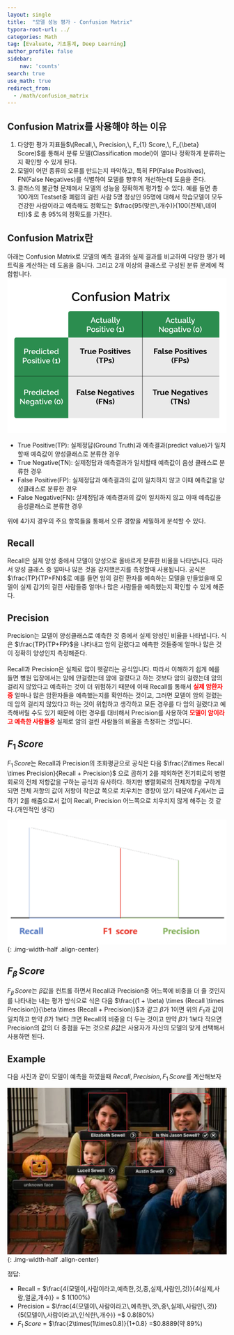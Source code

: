 ```yaml
---
layout: single
title:  "모델 성능 평가 - Confusion Matrix"
typora-root-url: ../
categories: Math
tag: [Evaluate, 기초통계, Deep Learning]
author_profile: false
sidebar:
    nav: 'counts'
search: true
use_math: true
redirect_from:
  - /math/confusion_matrix
---
```


## Confusion Matrix를 사용해야 하는 이유
1. 다양한 평가 지표들$\(Recall,\, Precision,\, F_{1} Score,\, F_{\beta} Score)$를 통해서 분류 모델(Classification model)이 얼마나 정확하게 분류하는지 확인할 수 있게 된다.
2. 모델이 어떤 종류의 오류를 만드는지 파악하고, 특히 FP(False Positives), FN(False Negatives)를 식별하여 모델를 향후의 개선하는데 도움을 준다.
3. 클래스의 불균형 문제에서 모델의 성능을 정확하게 평가할 수 있다. 예를 들면 총 100개의 Testset중 폐렴의 걸린 사람 5명 정상인 95명에 대해서 학습모델이 모두 건강한 사람이라고 예측해도 정확도는 $\frac{95(맞은\,개수)}{100(전체\,데이터)}$ 로 총 95%의 정확도를 가진다.

## Confusion Matrix란
아래는 Confusion Matrix로 모델의 예측 결과와 실제 결과를 비교하여 다양한 평가 메트릭을 계산하는 데 도움을 줍니다. 그리고 2개 이상의 클래스로 구성된 분류 문제에 적합합니다.
![confusion_matrix](/images/2023-10-22-confusion_matrix/confusion_matrix.svg)
* True Positive(TP): 실제정답(Ground Truth)과 예측결과(predict value)가 일치할때 예측값이 양성클래스로 분류한 경우
* True Negative(TN): 실제정답과 예측결과가 일치할때 예측값이 음성 클래스로 분류한 경우
* False Positive(FP): 실제정답과 예측결과의 값이 일치하지 않고 이때 예측값을 양성클래스로 분류한 경우
* False Negative(FN): 살제정답과 예측결과의 값이 일치하지 않고 이때 예측값을 음성클래스로 분류한 경우

위에 4가지 경우의 주요 항목들을 통해서 오류 경향을 세밀하게 분석할 수 있다.

## Recall
Recall은 실제 양성 중에서 모델이 양성으로 올바르게 분류한 비율을 나타냅니다. 따라서 양성 클래스 중 얼마나 많은 것을 감지했은지를 측정할때 사용됩니다.
공식은 $\frac{TP}{TP+FN}$로 예를 들면 암의 걸린 환자를 예측하는 모델을 만들었을때 모델이 실제 감기의 걸린 사람들중 얼마나 많은 사람들을 예측했는지 확인할 수 있게 해준다.

## Precision
Precision는 모델이 양성클래스로 예측한 것 중에서 실제 양성인 비율을 나타냅니다. 식은 $\frac{TP}{TP+FP}$을 나타내고 암의 걸렸다고 예측한 것들중에 얼마나 많은 것이 정확히 양성인지 측정해준다.
<br>
<br>
Recall과 Precision은 실제로 많이 헷갈리는 공식입니다. 따라서 이해하기 쉽게 예를 들면 병원 입장에서는 암에 안걸렸는데 암에 걸렸다고 하는 것보다 암의 걸렸는데 암의 걸리지 않았다고 예측하는 것이 더 위험하기 때문에 이때 Recall를 통해서 <span style="color:red">**실제 암환자 중**</span> 얼마나 많은 암환자들을 예측했는지를 확인하는 것이고, 그러면 모델이 암의 걸렸는데 암의 걸리지 않았다고 하는 것이 위험하고 생각하고 모든 경우를 다 암의 걸렸다고 예측해버릴 수도 있기 때문에 이런 경우를 대비해서 Precision를 사용하여 <span style="color:red">**모델이 암이라고 예측한 사람들중**</span> 실제로 암의 걸린 사람들의 비율을 측정하는 것입니다.

## $F_{1}\, Score$
$F_{1}\, Score$는 Recall과 Precision의 조화평균으로 공식은 다음 $\frac{2\times Recall \times Precision}{Recall + Precision}$ 으로 곱하기 2를 제외하면 전기회로의 병렬회로의 전체 저항값을 구하는 공식과 유사하다. 하지만 병렬회로의 전체저항을 구하게 되면 전체 저항의 값이 저항이 작은값 쪽으로 치우치는 경향이 있기 때문에 $F_{1}$에서는 곱하기 2를 해줌으로서 값이 Recall, Precision 어느쪽으로 치우치지 않게 해주는 것 같다.(개인적인 생각)

![f1](/images/2023-10-22-confusion_matrix/f1.png){: .img-width-half .align-center}

## $F_{\beta}\, Score$
$F_{\beta}\, Score$는 ${\beta}$값을 컨트롤 하면서 Recall과 Precision중 어느쪽에 비중을 더 줄 것인지를 나타내는 내는 평가 방식으로 식은 다음 $\frac{(1 + \beta) \times (Recall \times Precision)}{\beta \times (Recall + Precision)}$과 같고 ${\beta}$가 1이면 위의 $F_{1}$과 값이 일치하고 만약 ${\beta}$가 1보다 크면 Recall의 비중을 더 두는 것이고 만약 ${\beta}$가 1보다 작으면 Precision의 값의 더 중점을 두는 것으로 ${\beta}$값은 사용자가 자신의 모델의 맞게 선택해서 사용하면 된다.

## Example
다음 사진과 같이 모델이 예측을 하였을때 $Recall, Precision, F_{1}\,Score$를 계산해보자

![confusion_matrix_example](/images/2023-10-22-confusion_matrix/confusion_matrix_example.jpeg){: .img-width-half .align-center}

정답:
* Recall = $\frac{4(모델이\,사람이라고\,예측한\,것\,중\,실제\,사람인\,것)}{4(실제\,사람\,얼굴\,개수)} = $  1(100%)
* Precision = $\frac{4(모델이\,사람이라고\,예측한\,것\,중\,실제\,사람인\,것)}{5(모델이\,사람이라고\,인식한\,개수)} =$ 0.8(80%)
* $F_{1}\,Score$ = $\frac{2\times(1\times0.8)}{1+0.8} =$0.8889(약 89%)
